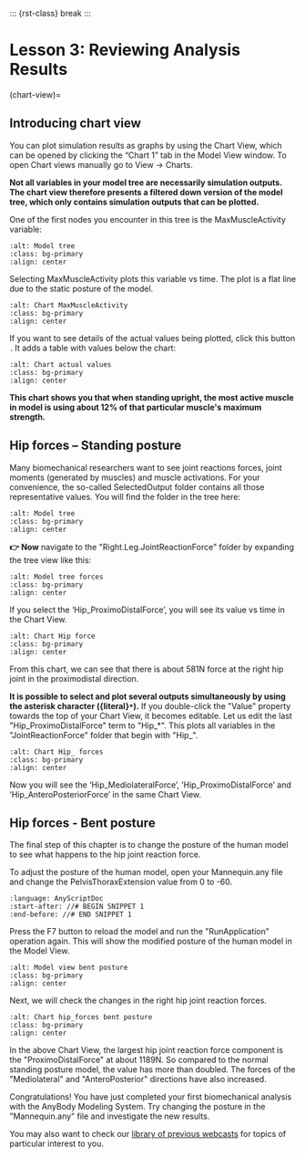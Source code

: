 ::: {rst-class} break
:::


# Lesson 3: Reviewing Analysis Results

(chart-view)=

## Introducing chart view

You can plot simulation results as graphs by using the Chart View, which can be opened by clicking the “Chart 1” tab in the Model View window. To
open Chart views manually go to View -> Charts.

**Not all variables in your model tree are necessarily simulation outputs. The chart view therefore presents a
filtered down version of the model tree, which only contains simulation outputs that can be plotted.**

One of the first nodes you encounter in this tree is the MaxMuscleActivity variable:

```{image} _static/lesson3/image1.png
:alt: Model tree
:class: bg-primary
:align: center
```

Selecting MaxMuscleActivity plots this variable vs time. The plot is a flat line
due to the static posture of the model.

```{image} _static/lesson3/image2.png
:alt: Chart MaxMuscleActivity 
:class: bg-primary
:align: center
```

If you want to see details of the actual values being plotted, click this
button <img src="_static/lesson3/image3.png" alt="Details_values" height="1.5em">. It adds a table with values below the chart:

```{image} _static/lesson3/image4.png
:alt: Chart actual values
:class: bg-primary
:align: center
```

**This chart shows you that when standing upright, the most active muscle in model is using about 12%
of that particular muscle's maximum strength.**

## Hip forces – Standing posture

Many biomechanical researchers want to see joint reactions forces, joint
moments (generated by muscles) and muscle activations. For your convenience, the
so-called SelectedOutput folder contains all those representative
values. You will find the folder in the tree here:

```{image} _static/lesson3/image5.png
:alt: Model tree
:class: bg-primary
:align: center
```

**👉 Now** navigate to the "Right.Leg.JointReactionForce" folder
by expanding the tree view like this:

```{image} _static/lesson3/image6.png
:alt: Model tree forces
:class: bg-primary
:align: center
```

If you select the ‘Hip_ProximoDistalForce’, you will see its value vs time in
the Chart View.

```{image} _static/lesson3/image7.png
:alt: Chart Hip force
:class: bg-primary
:align: center
```

From this chart, we can see that there is about 581N force at the
right hip joint in the proximodistal direction.

**It is possible to select and plot several outputs simultaneously
by using the asterisk character ({literal}`*`).** If you double-click
the "Value" property towards the top of your Chart View, it becomes editable. Let us
edit the last "Hip_ProximoDistalForce" term to "Hip\_\*". This
plots all variables in the "JointReactionForce" folder that begin with "Hip\_".

```{image} _static/lesson3/image8.png
:alt: Chart Hip_ forces
:class: bg-primary
:align: center
```

Now you will see the ‘Hip_MediolateralForce’, ‘Hip_ProximoDistalForce’
and ‘Hip_AnteroPosteriorForce’ in the same Chart View.

## Hip forces - Bent posture

The final step of this chapter is to change the posture of the human
model to see what happens to the hip joint reaction force.

To adjust the posture of the human model, open your Mannequin.any
file and change the PelvisThoraxExtension value from 0 to -60.

```{literalinclude} Snippets/lesson3/MyStandingHuman-1/Model/Mannequin.any
:language: AnyScriptDoc
:start-after: //# BEGIN SNIPPET 1
:end-before: //# END SNIPPET 1
```

Press the F7 button to reload the model and run the "RunApplication"
operation again. This will show the modified posture of the
human model in the Model View.

```{image} _static/lesson3/image9.png
:alt: Model view bent posture
:class: bg-primary
:align: center
```

Next, we will check the changes in the right hip joint reaction forces.

```{image} _static/lesson3/image10.png
:alt: Chart hip_forces bent posture
:class: bg-primary
:align: center
```

In the above Chart View, the largest hip joint reaction
force component is the "ProximoDistalForce" at about 1189N.
So compared to the normal standing posture model, the value has more than
doubled. The forces of the "Mediolateral" and "AnteroPosterior" directions have also
increased.

Congratulations! You have just completed your first biomechanical
analysis with the AnyBody Modeling System. Try changing the posture in the "Mannequin.any" file and investigate the new
results.

You may also want to check our [library of previous
webcasts](https://www.anybodytech.com/anybody.html?fwd=webcasts)
for topics of particular interest to you.
